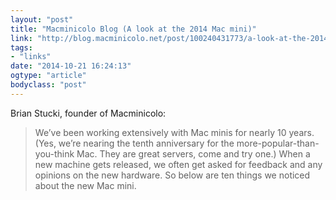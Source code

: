 ```yaml
---
layout: "post"
title: "Macminicolo Blog (A look at the 2014 Mac mini)"
link: "http://blog.macminicolo.net/post/100240431773/a-look-at-the-2014-mac-mini"
tags: 
- "links"
date: "2014-10-21 16:24:13"
ogtype: "article"
bodyclass: "post"
---
```


Brian Stucki, founder of Macminicolo:

> We’ve been working extensively with Mac minis for nearly 10 years. (Yes, we’re nearing the tenth anniversary for the more-popular-than-you-think Mac. They are great servers, come and try one.) When a new machine gets released, we often get asked for feedback and any opinions on the new hardware. So below are ten things we noticed about the new Mac mini.